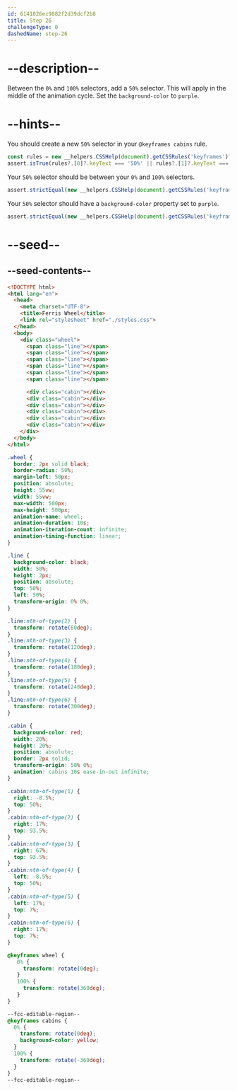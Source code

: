 ```yaml
---
id: 6141026ec9882f2d39dcf2b8
title: Step 26
challengeType: 0
dashedName: step-26
---
```


# --description--

Between the `0%` and `100%` selectors, add a `50%` selector. This will apply in the middle of the animation cycle. Set the `background-color` to `purple`.

# --hints--

You should create a new `50%` selector in your `@keyframes cabins` rule.

```js
const rules = new __helpers.CSSHelp(document).getCSSRules('keyframes')?.[1]?.cssRules;
assert.isTrue(rules?.[0]?.keyText === '50%' || rules?.[1]?.keyText === '50%' || rules?.[2]?.keyText === '50%'); 
```

Your `50%` selector should be between your `0%` and `100%` selectors.

```js
assert.strictEqual(new __helpers.CSSHelp(document).getCSSRules('keyframes')?.[1]?.cssRules?.[1]?.keyText, '50%');
```

Your `50%` selector should have a `background-color` property set to `purple`.

```js
assert.strictEqual(new __helpers.CSSHelp(document).getCSSRules('keyframes')?.[1]?.cssRules?.[1]?.style?.backgroundColor, 'purple');
```

# --seed--

## --seed-contents--

```html
<!DOCTYPE html>
<html lang="en">
  <head>
    <meta charset="UTF-8">
    <title>Ferris Wheel</title>
    <link rel="stylesheet" href="./styles.css">
  </head>
  <body>
    <div class="wheel">
      <span class="line"></span>
      <span class="line"></span>
      <span class="line"></span>
      <span class="line"></span>
      <span class="line"></span>
      <span class="line"></span>

      <div class="cabin"></div>
      <div class="cabin"></div>
      <div class="cabin"></div>
      <div class="cabin"></div>
      <div class="cabin"></div>
      <div class="cabin"></div>
    </div>
  </body>
</html>
```

```css
.wheel {
  border: 2px solid black;
  border-radius: 50%;
  margin-left: 50px;
  position: absolute;
  height: 55vw;
  width: 55vw;
  max-width: 500px;
  max-height: 500px;
  animation-name: wheel;
  animation-duration: 10s;
  animation-iteration-count: infinite;
  animation-timing-function: linear;
}

.line {
  background-color: black;
  width: 50%;
  height: 2px;
  position: absolute;
  top: 50%;
  left: 50%;
  transform-origin: 0% 0%;
}

.line:nth-of-type(2) {
  transform: rotate(60deg);
}
.line:nth-of-type(3) {
  transform: rotate(120deg);
}
.line:nth-of-type(4) {
  transform: rotate(180deg);
}
.line:nth-of-type(5) {
  transform: rotate(240deg);
}
.line:nth-of-type(6) {
  transform: rotate(300deg);
}

.cabin {
  background-color: red;
  width: 20%;
  height: 20%;
  position: absolute;
  border: 2px solid;
  transform-origin: 50% 0%;
  animation: cabins 10s ease-in-out infinite;
}

.cabin:nth-of-type(1) {
  right: -8.5%;
  top: 50%;
}
.cabin:nth-of-type(2) {
  right: 17%;
  top: 93.5%;
}
.cabin:nth-of-type(3) {
  right: 67%;
  top: 93.5%;
}
.cabin:nth-of-type(4) {
  left: -8.5%;
  top: 50%;
}
.cabin:nth-of-type(5) {
  left: 17%;
  top: 7%;
}
.cabin:nth-of-type(6) {
  right: 17%;
  top: 7%;
}

@keyframes wheel {
   0% {
     transform: rotate(0deg);
   }
   100% {
     transform: rotate(360deg);
   }
}

--fcc-editable-region--
@keyframes cabins {
  0% {
    transform: rotate(0deg);
    background-color: yellow;
  }
  100% {
    transform: rotate(-360deg);
  }
}
--fcc-editable-region--
```
